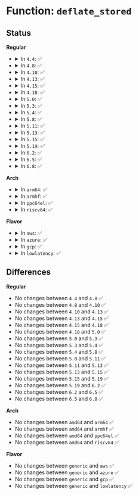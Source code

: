 # Function: <code>deflate_stored</code>

## Status
<b>Regular</b>
<ul>
<li>
<details>
<summary>In <code>4.4</code>: ✅</summary>

```c
block_state deflate_stored(deflate_state *s, int flush);
```

**Collision:** Unique Static

**Inline:** No

**Transformation:** False

**Instances:**

```
In lib/zlib_deflate/deflate.c (ffffffff8140ae50)
Location: lib/zlib_deflate/deflate.c:853
Inline: False
```
**Symbols:**

```
ffffffff8140ae50-ffffffff8140aff8: deflate_stored (STB_LOCAL)
```
</details>
</li>
<li>
<details>
<summary>In <code>4.8</code>: ✅</summary>

```c
block_state deflate_stored(deflate_state *s, int flush);
```

**Collision:** Unique Static

**Inline:** No

**Transformation:** False

**Instances:**

```
In lib/zlib_deflate/deflate.c (ffffffff81452b00)
Location: lib/zlib_deflate/deflate.c:853
Inline: False
```
**Symbols:**

```
ffffffff81452b00-ffffffff81452ca8: deflate_stored (STB_LOCAL)
```
</details>
</li>
<li>
<details>
<summary>In <code>4.10</code>: ✅</summary>

```c
block_state deflate_stored(deflate_state *s, int flush);
```

**Collision:** Unique Static

**Inline:** No

**Transformation:** False

**Instances:**

```
In lib/zlib_deflate/deflate.c (ffffffff814714c0)
Location: lib/zlib_deflate/deflate.c:853
Inline: False
```
**Symbols:**

```
ffffffff814714c0-ffffffff81471668: deflate_stored (STB_LOCAL)
```
</details>
</li>
<li>
<details>
<summary>In <code>4.13</code>: ✅</summary>

```c
block_state deflate_stored(deflate_state *s, int flush);
```

**Collision:** Unique Static

**Inline:** No

**Transformation:** False

**Instances:**

```
In lib/zlib_deflate/deflate.c (ffffffff81476970)
Location: lib/zlib_deflate/deflate.c:853
Inline: False
```
**Symbols:**

```
ffffffff81476970-ffffffff81476b1a: deflate_stored (STB_LOCAL)
```
</details>
</li>
<li>
<details>
<summary>In <code>4.15</code>: ✅</summary>

```c
block_state deflate_stored(deflate_state *s, int flush);
```

**Collision:** Unique Static

**Inline:** No

**Transformation:** False

**Instances:**

```
In lib/zlib_deflate/deflate.c (ffffffff814a3d10)
Location: lib/zlib_deflate/deflate.c:853
Inline: False
```
**Symbols:**

```
ffffffff814a3d10-ffffffff814a3eba: deflate_stored (STB_LOCAL)
```
</details>
</li>
<li>
<details>
<summary>In <code>4.18</code>: ✅</summary>

```c
block_state deflate_stored(deflate_state *s, int flush);
```

**Collision:** Unique Static

**Inline:** No

**Transformation:** False

**Instances:**

```
In lib/zlib_deflate/deflate.c (ffffffff814d9110)
Location: lib/zlib_deflate/deflate.c:853
Inline: False
```
**Symbols:**

```
ffffffff814d9110-ffffffff814d92bf: deflate_stored (STB_LOCAL)
```
</details>
</li>
<li>
<details>
<summary>In <code>5.0</code>: ✅</summary>

```c
block_state deflate_stored(deflate_state *s, int flush);
```

**Collision:** Unique Static

**Inline:** No

**Transformation:** False

**Instances:**

```
In lib/zlib_deflate/deflate.c (ffffffff814edbd0)
Location: lib/zlib_deflate/deflate.c:853
Inline: False
```
**Symbols:**

```
ffffffff814edbd0-ffffffff814edd7f: deflate_stored (STB_LOCAL)
```
</details>
</li>
<li>
<details>
<summary>In <code>5.3</code>: ✅</summary>

```c
block_state deflate_stored(deflate_state *s, int flush);
```

**Collision:** Unique Static

**Inline:** No

**Transformation:** False

**Instances:**

```
In lib/zlib_deflate/deflate.c (ffffffff8151a970)
Location: lib/zlib_deflate/deflate.c:853
Inline: False
```
**Symbols:**

```
ffffffff8151a970-ffffffff8151ab2a: deflate_stored (STB_LOCAL)
```
</details>
</li>
<li>
<details>
<summary>In <code>5.4</code>: ✅</summary>

```c
block_state deflate_stored(deflate_state *s, int flush);
```

**Collision:** Unique Static

**Inline:** No

**Transformation:** False

**Instances:**

```
In lib/zlib_deflate/deflate.c (ffffffff8153ac40)
Location: lib/zlib_deflate/deflate.c:857
Inline: False
```
**Symbols:**

```
ffffffff8153ac40-ffffffff8153af39: deflate_stored (STB_LOCAL)
```
</details>
</li>
<li>
<details>
<summary>In <code>5.8</code>: ✅</summary>

```c
block_state deflate_stored(deflate_state *s, int flush);
```

**Collision:** Unique Static

**Inline:** No

**Transformation:** False

**Instances:**

```
In lib/zlib_deflate/deflate.c (ffffffff8159fc20)
Location: lib/zlib_deflate/deflate.c:857
Inline: False
```
**Symbols:**

```
ffffffff8159fc20-ffffffff8159ff08: deflate_stored (STB_LOCAL)
```
</details>
</li>
<li>
<details>
<summary>In <code>5.11</code>: ✅</summary>

```c
block_state deflate_stored(deflate_state *s, int flush);
```

**Collision:** Unique Static

**Inline:** No

**Transformation:** False

**Instances:**

```
In lib/zlib_deflate/deflate.c (ffffffff815bb640)
Location: lib/zlib_deflate/deflate.c:857
Inline: False
```
**Symbols:**

```
ffffffff815bb640-ffffffff815bb918: deflate_stored (STB_LOCAL)
```
</details>
</li>
<li>
<details>
<summary>In <code>5.13</code>: ✅</summary>

```c
block_state deflate_stored(deflate_state *s, int flush);
```

**Collision:** Unique Static

**Inline:** No

**Transformation:** False

**Instances:**

```
In lib/zlib_deflate/deflate.c (ffffffff815c6400)
Location: lib/zlib_deflate/deflate.c:857
Inline: False
```
**Symbols:**

```
ffffffff815c6400-ffffffff815c66d3: deflate_stored (STB_LOCAL)
```
</details>
</li>
<li>
<details>
<summary>In <code>5.15</code>: ✅</summary>

```c
block_state deflate_stored(deflate_state *s, int flush);
```

**Collision:** Unique Static

**Inline:** No

**Transformation:** False

**Instances:**

```
In lib/zlib_deflate/deflate.c (ffffffff8162ea60)
Location: lib/zlib_deflate/deflate.c:857
Inline: False
```
**Symbols:**

```
ffffffff8162ea60-ffffffff8162ed33: deflate_stored (STB_LOCAL)
```
</details>
</li>
<li>
<details>
<summary>In <code>5.19</code>: ✅</summary>

```c
block_state deflate_stored(deflate_state *s, int flush);
```

**Collision:** Unique Static

**Inline:** No

**Transformation:** False

**Instances:**

```
In lib/zlib_deflate/deflate.c (ffffffff81700320)
Location: lib/zlib_deflate/deflate.c:857
Inline: False
```
**Symbols:**

```
ffffffff81700320-ffffffff8170060b: deflate_stored (STB_LOCAL)
```
</details>
</li>
<li>
<details>
<summary>In <code>6.2</code>: ✅</summary>

```c
block_state deflate_stored(deflate_state *s, int flush);
```

**Collision:** Unique Static

**Inline:** No

**Transformation:** False

**Instances:**

```
In lib/zlib_deflate/deflate.c (ffffffff817f2fb0)
Location: lib/zlib_deflate/deflate.c:857
Inline: False
```
**Symbols:**

```
ffffffff817f2fb0-ffffffff817f3170: deflate_stored (STB_LOCAL)
```
</details>
</li>
<li>
<details>
<summary>In <code>6.5</code>: ✅</summary>

```c
block_state deflate_stored(deflate_state *s, int flush);
```

**Collision:** Unique Static

**Inline:** No

**Transformation:** False

**Instances:**

```
In lib/zlib_deflate/deflate.c (ffffffff818333d0)
Location: lib/zlib_deflate/deflate.c:864
Inline: False
```
**Symbols:**

```
ffffffff818333d0-ffffffff81833590: deflate_stored (STB_LOCAL)
```
</details>
</li>
<li>
<details>
<summary>In <code>6.8</code>: ✅</summary>

```c
block_state deflate_stored(deflate_state *s, int flush);
```

**Collision:** Unique Static

**Inline:** No

**Transformation:** False

**Instances:**

```
In lib/zlib_deflate/deflate.c (ffffffff81884f90)
Location: lib/zlib_deflate/deflate.c:864
Inline: False
```
**Symbols:**

```
ffffffff81884f90-ffffffff81885150: deflate_stored (STB_LOCAL)
```
</details>
</li>
</ul>
<b>Arch</b>
<ul>
<li>
<details>
<summary>In <code>arm64</code>: ✅</summary>

```c
block_state deflate_stored(deflate_state *s, int flush);
```

**Collision:** Unique Static

**Inline:** No

**Transformation:** False

**Instances:**

```
In lib/zlib_deflate/deflate.c (ffff800010647430)
Location: lib/zlib_deflate/deflate.c:857
Inline: False
```
**Symbols:**

```
ffff800010647430-ffff80001064772c: deflate_stored (STB_LOCAL)
```
</details>
</li>
<li>
<details>
<summary>In <code>armhf</code>: ✅</summary>

```c
block_state deflate_stored(deflate_state *s, int flush);
```

**Collision:** Unique Static

**Inline:** No

**Transformation:** False

**Instances:**

```
In lib/zlib_deflate/deflate.c (c07eddf8)
Location: lib/zlib_deflate/deflate.c:857
Inline: False
```
**Symbols:**

```
c07eddf8-c07ee104: deflate_stored (STB_LOCAL)
```
</details>
</li>
<li>
<details>
<summary>In <code>ppc64el</code>: ✅</summary>

```c
block_state deflate_stored(deflate_state *s, int flush);
```

**Collision:** Unique Static

**Inline:** No

**Transformation:** False

**Instances:**

```
In lib/zlib_deflate/deflate.c (c0000000007f4300)
Location: lib/zlib_deflate/deflate.c:857
Inline: False
```
**Symbols:**

```
c0000000007f4300-c0000000007f46f4: deflate_stored (STB_LOCAL)
```
</details>
</li>
<li>
<details>
<summary>In <code>riscv64</code>: ✅</summary>

```c
block_state deflate_stored(deflate_state *s, int flush);
```

**Collision:** Unique Static

**Inline:** No

**Transformation:** False

**Instances:**

```
In lib/zlib_deflate/deflate.c (ffffffe0004735dc)
Location: lib/zlib_deflate/deflate.c:857
Inline: False
```
**Symbols:**

```
ffffffe0004735dc-ffffffe0004738b6: deflate_stored (STB_LOCAL)
```
</details>
</li>
</ul>
<b>Flavor</b>
<ul>
<li>
<details>
<summary>In <code>aws</code>: ✅</summary>

```c
block_state deflate_stored(deflate_state *s, int flush);
```

**Collision:** Unique Static

**Inline:** No

**Transformation:** False

**Instances:**

```
In lib/zlib_deflate/deflate.c (ffffffff81533220)
Location: lib/zlib_deflate/deflate.c:857
Inline: False
```
**Symbols:**

```
ffffffff81533220-ffffffff81533519: deflate_stored (STB_LOCAL)
```
</details>
</li>
<li>
<details>
<summary>In <code>azure</code>: ✅</summary>

```c
block_state deflate_stored(deflate_state *s, int flush);
```

**Collision:** Unique Static

**Inline:** No

**Transformation:** False

**Instances:**

```
In lib/zlib_deflate/deflate.c (ffffffff81523500)
Location: lib/zlib_deflate/deflate.c:857
Inline: False
```
**Symbols:**

```
ffffffff81523500-ffffffff815237f9: deflate_stored (STB_LOCAL)
```
</details>
</li>
<li>
<details>
<summary>In <code>gcp</code>: ✅</summary>

```c
block_state deflate_stored(deflate_state *s, int flush);
```

**Collision:** Unique Static

**Inline:** No

**Transformation:** False

**Instances:**

```
In lib/zlib_deflate/deflate.c (ffffffff8152ef60)
Location: lib/zlib_deflate/deflate.c:857
Inline: False
```
**Symbols:**

```
ffffffff8152ef60-ffffffff8152f259: deflate_stored (STB_LOCAL)
```
</details>
</li>
<li>
<details>
<summary>In <code>lowlatency</code>: ✅</summary>

```c
block_state deflate_stored(deflate_state *s, int flush);
```

**Collision:** Unique Static

**Inline:** No

**Transformation:** False

**Instances:**

```
In lib/zlib_deflate/deflate.c (ffffffff81548d90)
Location: lib/zlib_deflate/deflate.c:857
Inline: False
```
**Symbols:**

```
ffffffff81548d90-ffffffff81549089: deflate_stored (STB_LOCAL)
```
</details>
</li>
</ul>

## Differences
<b>Regular</b>
<ul>
<li>
No changes between <code>4.4</code> and <code>4.8</code> ✅
</li>
<li>
No changes between <code>4.8</code> and <code>4.10</code> ✅
</li>
<li>
No changes between <code>4.10</code> and <code>4.13</code> ✅
</li>
<li>
No changes between <code>4.13</code> and <code>4.15</code> ✅
</li>
<li>
No changes between <code>4.15</code> and <code>4.18</code> ✅
</li>
<li>
No changes between <code>4.18</code> and <code>5.0</code> ✅
</li>
<li>
No changes between <code>5.0</code> and <code>5.3</code> ✅
</li>
<li>
No changes between <code>5.3</code> and <code>5.4</code> ✅
</li>
<li>
No changes between <code>5.4</code> and <code>5.8</code> ✅
</li>
<li>
No changes between <code>5.8</code> and <code>5.11</code> ✅
</li>
<li>
No changes between <code>5.11</code> and <code>5.13</code> ✅
</li>
<li>
No changes between <code>5.13</code> and <code>5.15</code> ✅
</li>
<li>
No changes between <code>5.15</code> and <code>5.19</code> ✅
</li>
<li>
No changes between <code>5.19</code> and <code>6.2</code> ✅
</li>
<li>
No changes between <code>6.2</code> and <code>6.5</code> ✅
</li>
<li>
No changes between <code>6.5</code> and <code>6.8</code> ✅
</li>
</ul>
<b>Arch</b>
<ul>
<li>
No changes between <code>amd64</code> and <code>arm64</code> ✅
</li>
<li>
No changes between <code>amd64</code> and <code>armhf</code> ✅
</li>
<li>
No changes between <code>amd64</code> and <code>ppc64el</code> ✅
</li>
<li>
No changes between <code>amd64</code> and <code>riscv64</code> ✅
</li>
</ul>
<b>Flavor</b>
<ul>
<li>
No changes between <code>generic</code> and <code>aws</code> ✅
</li>
<li>
No changes between <code>generic</code> and <code>azure</code> ✅
</li>
<li>
No changes between <code>generic</code> and <code>gcp</code> ✅
</li>
<li>
No changes between <code>generic</code> and <code>lowlatency</code> ✅
</li>
</ul>
